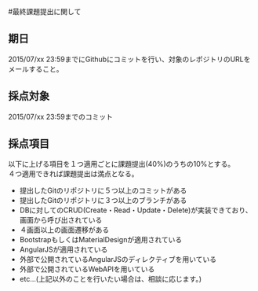 #最終課題提出に関して

## 期日
2015/07/xx 23:59までにGithubにコミットを行い、対象のレポジトリのURLをメールすること。  

## 採点対象
2015/07/xx 23:59までのコミット

## 採点項目
以下に上げる項目を１つ適用ごとに課題提出(40%)のうちの10%とする。  
４つ適用できれば課題提出は満点となる。

* 提出したGitのリポジトリに５つ以上のコミットがある
* 提出したGitのリポジトリに３つ以上のブランチがある
* DBに対してのCRUD(Create・Read・Update・Delete)が実装できており、画面から呼び出されている
* ４画面以上の画面遷移がある
* BootstrapもしくはMaterialDesignが適用されている
* AngularJSが適用されている
* 外部で公開されているAngularJSのディレクティブを用いている
* 外部で公開されているWebAPIを用いている
* etc...(上記以外のことを行いたい場合は、相談に応じます。)


